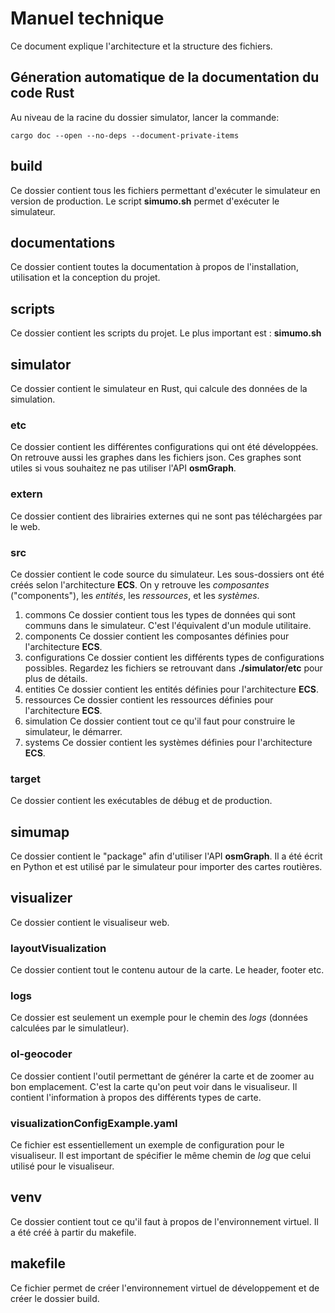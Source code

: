 # Manuel technique #
Ce document explique l'architecture et la structure des fichiers.

## Géneration automatique de la documentation du code Rust
Au niveau de la racine du dossier simulator, lancer la commande:
```
cargo doc --open --no-deps --document-private-items
```

## build ##
Ce dossier contient tous les fichiers permettant d'exécuter le simulateur en version de production.
Le script **simumo.sh** permet d'exécuter le simulateur.

## documentations ##
Ce dossier contient toutes la documentation à propos de l'installation, utilisation et la conception du projet.

## scripts ##
Ce dossier contient les scripts du projet. Le plus important est : **simumo.sh**

## simulator ##
Ce dossier contient le simulateur en Rust, qui calcule des données de la simulation.
### etc
Ce dossier contient les différentes configurations qui ont été développées. On retrouve aussi les graphes dans les fichiers json. Ces graphes sont utiles si vous souhaitez ne pas utiliser l'API **osmGraph**.
### extern
Ce dossier contient des librairies externes qui ne sont pas téléchargées par le web.
### src
Ce dossier contient le code source du simulateur. Les sous-dossiers ont été créés selon l'architecture **ECS**. On y retrouve les *composantes* ("components"), les *entités*, les *ressources*, et les *systèmes*.
1. commons
    Ce dossier contient tous les types de données qui sont communs dans le simulateur. C'est l'équivalent d'un module utilitaire.
2. components
    Ce dossier contient les composantes définies pour l'architecture **ECS**.
3. configurations
    Ce dossier contient les différents types de configurations possibles. Regardez les fichiers se retrouvant dans **./simulator/etc** pour plus de détails.
4. entities
        Ce dossier contient les entités définies pour l'architecture **ECS**.
5. ressources
        Ce dossier contient les ressources définies pour l'architecture **ECS**.
6. simulation
    Ce dossier contient tout ce qu'il faut pour construire le simulateur, le démarrer.
7. systems
    Ce dossier contient les systèmes définies pour l'architecture **ECS**.
### target
Ce dossier contient les exécutables de débug et de production.

## simumap ##
Ce dossier contient le "package" afin d'utiliser l'API **osmGraph**. Il a été écrit en Python et est utilisé par le simulateur pour importer des cartes routières.

## visualizer ##
Ce dossier contient le visualiseur web.
### layoutVisualization
Ce dossier contient tout le contenu autour de la carte. Le header, footer etc.
### logs
Ce dossier est seulement un exemple pour le chemin des *logs* (données calculées par le simulatleur). 
### ol-geocoder
Ce dossier contient l'outil permettant de générer la carte et de zoomer au bon emplacement. C'est la carte qu'on peut voir dans le visualiseur. Il contient l'information à propos des différents types de carte.
### visualizationConfigExample.yaml ###
Ce fichier est essentiellement un exemple de configuration pour le visualiseur.
Il est important de spécifier le même chemin de *log* que celui utilisé pour le visualiseur.

## venv ##
Ce dossier contient tout ce qu'il faut à propos de l'environnement virtuel. Il a été créé à partir du makefile.
## makefile ##
Ce fichier permet de créer l'environnement virtuel de développement et de créer le dossier build.